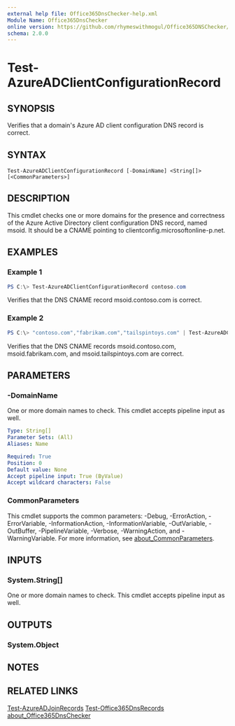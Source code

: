 ```yaml
---
external help file: Office365DnsChecker-help.xml
Module Name: Office365DnsChecker
online version: https://github.com/rhymeswithmogul/Office365DNSChecker/blob/master/man/en-US/Test-AzureADClientConfigurationRecord.md
schema: 2.0.0
---
```


# Test-AzureADClientConfigurationRecord

## SYNOPSIS
Verifies that a domain's Azure AD client configuration DNS record is correct.

## SYNTAX

```
Test-AzureADClientConfigurationRecord [-DomainName] <String[]> [<CommonParameters>]
```

## DESCRIPTION
This cmdlet checks one or more domains for the presence and correctness of the Azure Active Directory client configuration DNS record, named msoid.  It should be a CNAME pointing to clientconfig.microsoftonline-p.net.

## EXAMPLES

### Example 1
```powershell
PS C:\> Test-AzureADClientConfigurationRecord contoso.com
```

Verifies that the DNS CNAME record msoid.contoso.com is correct.

### Example 2
```powershell
PS C:\> "contoso.com","fabrikam.com","tailspintoys.com" | Test-AzureADClientConfigurationRecord
```

Verifies that the DNS CNAME records msoid.contoso.com, msoid.fabrikam.com, and msoid.tailspintoys.com are correct.

## PARAMETERS

### -DomainName
One or more domain names to check.  This cmdlet accepts pipeline input as well.

```yaml
Type: String[]
Parameter Sets: (All)
Aliases: Name

Required: True
Position: 0
Default value: None
Accept pipeline input: True (ByValue)
Accept wildcard characters: False
```

### CommonParameters
This cmdlet supports the common parameters: -Debug, -ErrorAction, -ErrorVariable, -InformationAction, -InformationVariable, -OutVariable, -OutBuffer, -PipelineVariable, -Verbose, -WarningAction, and -WarningVariable. For more information, see [about_CommonParameters](http://go.microsoft.com/fwlink/?LinkID=113216).

## INPUTS

### System.String[]
One or more domain names to check.  This cmdlet accepts pipeline input as well.

## OUTPUTS

### System.Object

## NOTES

## RELATED LINKS
[Test-AzureADJoinRecords]()
[Test-Office365DnsRecords]()
[about_Office365DnsChecker]()